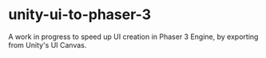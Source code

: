 # unity-ui-to-phaser-3
A work in progress to speed up UI creation in Phaser 3 Engine, by exporting from Unity's UI Canvas.
